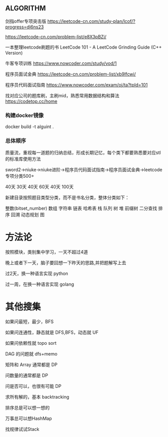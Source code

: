 ## ALGORITHM
剑指offer专项突击版
https://leetcode-cn.com/study-plan/lcof/?progress=dj6ns23

https://leetcode-cn.com/problem-list/e8X3pBZi/

一本整理leetcode刷题的书
LeetCode 101 - A LeetCode Grinding Guide (C++ Version)

牛客专项训练
https://www.nowcoder.com/study/vod/1

程序员面试金典
https://leetcode-cn.com/problem-list/xb9lfcwi/

程序员代码面试指南
https://www.nowcoder.com/exam/oj/ta?tpId=101

找对应公司的题库刷，主刷mid，熟悉常用数据结构和算法
https://codetop.cc/home
### 构建docker镜像
docker build -t alguint .

### 总体顺序
质量流，重视每一道题的归纳总结，形成长期记忆，每个类下都要熟悉要对应stl的标准库使用方法

sword2->niuke->niuke进阶->程序员代码面试指南->程序员面试金典->leetcode专项分类500+

40天    30天    40天     60天               40天           100天

新建目录按照题目类型分类，而不是书名分类，整体分类如下：

整数(bitset_number)
数组
字符串
链表
哈希表
栈
队列
树
堆
前缀树
二分查找
排序
回溯
动态规划
图
# 方法论
按照模块，类别集中学习，一天不超过4道

晚上或者下一天，脑子要回想一下昨天的思路,并把题解写上去

过2天，换一种语言实现 python

过一周，在换一种语言实现 golang

# 其他搜集
如果问最短，最少，BFS

如果问连通性，静态就是 DFS,BFS，动态就 UF

如果问依赖性就 topo sort

DAG 的问题就 dfs+memo

矩阵和 Array 通常都是 DP

问数量的通常都是 DP

问是否可以，也很有可能 DP

求所有解的，基本 backtracking

排序总是可以想一想的

万事总可以想HashMap

找规律试试Stack